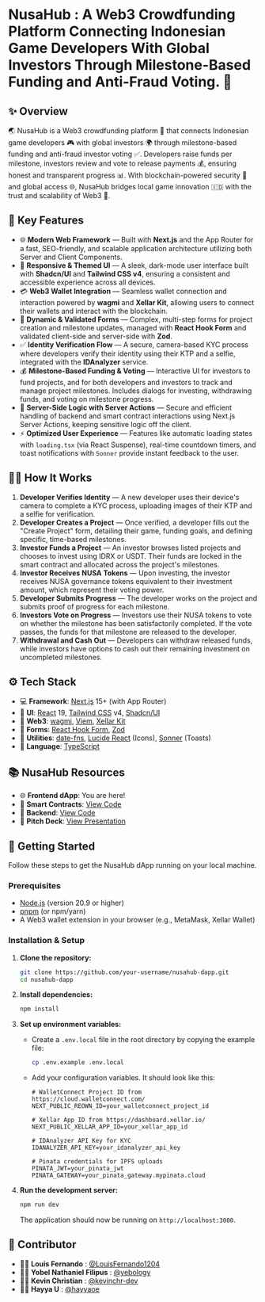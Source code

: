 # NusaHub : A Web3 Crowdfunding Platform Connecting Indonesian Game Developers With Global Investors Through Milestone-Based Funding and Anti-Fraud Voting. 🚀

## ✨ Overview

🌏 NusaHub is a Web3 crowdfunding platform 🚀 that connects Indonesian game developers 🎮 with global investors 🌍 through milestone-based funding and anti-fraud investor voting ✅. Developers raise funds per milestone, investors review and vote to release payments 💰, ensuring honest and transparent progress 📊. With blockchain-powered security 🔗 and global access 🌐, NusaHub bridges local game innovation 🇮🇩 with the trust and scalability of Web3 🧠.

## 🔋 Key Features

  - 🌐 **Modern Web Framework** — Built with **Next.js** and the App Router for a fast, SEO-friendly, and scalable application architecture utilizing both Server and Client Components.
  - 🎨 **Responsive & Themed UI** — A sleek, dark-mode user interface built with **Shadcn/UI** and **Tailwind CSS v4**, ensuring a consistent and accessible experience across all devices.
  - 💳 **Web3 Wallet Integration** — Seamless wallet connection and interaction powered by **wagmi** and **Xellar Kit**, allowing users to connect their wallets and interact with the blockchain.
  - 📝 **Dynamic & Validated Forms** — Complex, multi-step forms for project creation and milestone updates, managed with **React Hook Form** and validated client-side and server-side with **Zod**.
  - ✅ **Identity Verification Flow** — A secure, camera-based KYC process where developers verify their identity using their KTP and a selfie, integrated with the **IDAnalyzer** service.
  - 💰 **Milestone-Based Funding & Voting** — Interactive UI for investors to fund projects, and for both developers and investors to track and manage project milestones. Includes dialogs for investing, withdrawing funds, and voting on milestone progress.
  - 🔄 **Server-Side Logic with Server Actions** — Secure and efficient handling of backend and smart contract interactions using Next.js Server Actions, keeping sensitive logic off the client.
  - ⚡ **Optimized User Experience** — Features like automatic loading states with `loading.tsx` (via React Suspense), real-time countdown timers, and toast notifications with `Sonner` provide instant feedback to the user.

## 🧑‍💻 How It Works

1.  **Developer Verifies Identity** — A new developer uses their device's camera to complete a KYC process, uploading images of their KTP and a selfie for verification.
2.  **Developer Creates a Project** — Once verified, a developer fills out the "Create Project" form, detailing their game, funding goals, and defining specific, time-based milestones.
3.  **Investor Funds a Project** — An investor browses listed projects and chooses to invest using IDRX or USDT. Their funds are locked in the smart contract and allocated across the project's milestones.
4.  **Investor Receives NUSA Tokens** — Upon investing, the investor receives NUSA governance tokens equivalent to their investment amount, which represent their voting power.
5.  **Developer Submits Progress** — The developer works on the project and submits proof of progress for each milestone.
6.  **Investors Vote on Progress** — Investors use their NUSA tokens to vote on whether the milestone has been satisfactorily completed. If the vote passes, the funds for that milestone are released to the developer.
7.  **Withdrawal and Cash Out** — Developers can withdraw released funds, while investors have options to cash out their remaining investment on uncompleted milestones.

## ⚙️ Tech Stack

  - 💻 **Framework**: [Next.js](https://nextjs.org/) 15+ (with App Router)
  - 🎨 **UI**: [React](https://react.dev/) 19, [Tailwind CSS](https://tailwindcss.com/) v4, [Shadcn/UI](https://ui.shadcn.com/)
  - 🔗 **Web3**: [wagmi](https://wagmi.sh/), [Viem](https://viem.sh/), [Xellar Kit](https://www.google.com/search?q=https://www.xellar.io/)
  - 📝 **Forms**: [React Hook Form](https://react-hook-form.com/), [Zod](https://zod.dev/)
  - 📅 **Utilities**: [date-fns](https://date-fns.org/), [Lucide React](https://lucide.dev/) (Icons), [Sonner](https://www.google.com/search?q=https://sonner.emilkowal.ski/) (Toasts)
  - 🔧 **Language**: [TypeScript](https://www.typescriptlang.org/)

## 📚 NusaHub Resources

  - 🌐 **Frontend dApp**: You are here\!
  - 🔗 **Smart Contracts**: [View Code](https://github.com/NusaHub/smart-contract)
  - 🔧 **Backend**: [View Code](https://github.com/NusaHub/backend)
  - 📖 **Pitch Deck**: [View Presentation](https://drive.google.com/file/d/1mtMOupo4JRUDYgAhtYT0v_jRww9ZsRhE/view?usp=sharing)

## 🚀 Getting Started

Follow these steps to get the NusaHub dApp running on your local machine.

### Prerequisites

  - [Node.js](https://nodejs.org/) (version 20.9 or higher)
  - [pnpm](https://pnpm.io/) (or npm/yarn)
  - A Web3 wallet extension in your browser (e.g., MetaMask, Xellar Wallet)

### Installation & Setup

1.  **Clone the repository:**

    ```bash
    git clone https://github.com/your-username/nusahub-dapp.git
    cd nusahub-dapp
    ```

2.  **Install dependencies:**

    ```bash
    npm install
    ```

3.  **Set up environment variables:**

      - Create a `.env.local` file in the root directory by copying the example file:
        ```bash
        cp .env.example .env.local
        ```
      - Add your configuration variables. It should look like this:
        ```env
        # WalletConnect Project ID from https://cloud.walletconnect.com/
        NEXT_PUBLIC_REOWN_ID=your_walletconnect_project_id

        # Xellar App ID from https://dashboard.xellar.io/
        NEXT_PUBLIC_XELLAR_APP_ID=your_xellar_app_id

        # IDAnalyzer API Key for KYC
        IDANALYZER_API_KEY=your_idanalyzer_api_key

        # Pinata credentials for IPFS uploads
        PINATA_JWT=your_pinata_jwt
        PINATA_GATEWAY=your_pinata_gateway.mypinata.cloud
        ```

4.  **Run the development server:**

    ```bash
    npm run dev
    ```

    The application should now be running on `http://localhost:3000`.

## 🤝 Contributor

  - 🧑‍💻 **Louis Fernando** : [@LouisFernando1204](https://github.com/LouisFernando1204)
  - 🧑‍💻 **Yobel Nathaniel Filipus** : [@yebology](https://github.com/yebology)
  - 🧑‍💻 **Kevin Christian** : [@kevinchr-dev](https://github.com/kevinchr-dev)
  - 🧑‍💻 **Hayya U** : [@hayyaoe](https://github.com/hayyaoe)
